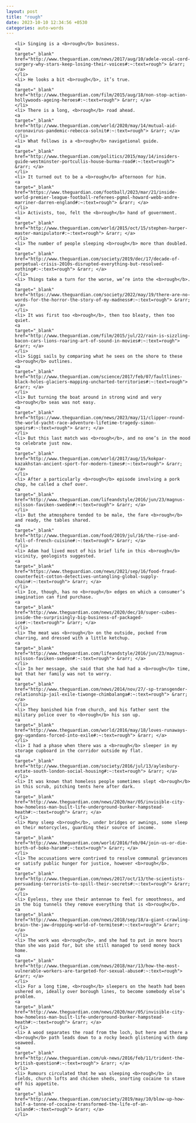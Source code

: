 ```yaml
---
layout: post
title: "rough"
date: 2023-10-10 12:34:56 +0530
categories: auto-words
---
```

<ol>

    <li> Singing is a <b>rough</b> business.
    <a 
    target="_blank" 
    href="http://www.theguardian.com/news/2017/aug/10/adele-vocal-cord-surgery-why-stars-keep-losing-their-voices#:~:text=rough"> &rarr; </a>
    </li>
    <li> He looks a bit <b>rough</b>, it’s true.
    <a 
    target="_blank" 
    href="http://www.theguardian.com/film/2015/aug/18/non-stop-action-hollywoods-ageing-heroes#:~:text=rough"> &rarr; </a>
    </li>
    <li> There is a long, <b>rough</b> road ahead.
    <a 
    target="_blank" 
    href="http://www.theguardian.com/world/2020/may/14/mutual-aid-coronavirus-pandemic-rebecca-solnit#:~:text=rough"> &rarr; </a>
    </li>
    <li> What follows is a <b>rough</b> navigational guide.
    <a 
    target="_blank" 
    href="http://www.theguardian.com/politics/2015/may/14/insiders-guide-westminster-portcullis-house-burma-road#:~:text=rough"> &rarr; </a>
    </li>
    <li> It turned out to be a <b>rough</b> afternoon for him.
    <a 
    target="_blank" 
    href="https://www.theguardian.com/football/2023/mar/21/inside-world-premier-league-football-referees-pgmol-howard-webb-andre-marriner-darren-england#:~:text=rough"> &rarr; </a>
    </li>
    <li> Activists, too, felt the <b>rough</b> hand of government.
    <a 
    target="_blank" 
    href="http://www.theguardian.com/world/2015/oct/15/stephen-harper-master-manipulator#:~:text=rough"> &rarr; </a>
    </li>
    <li> The number of people sleeping <b>rough</b> more than doubled.
    <a 
    target="_blank" 
    href="http://www.theguardian.com/society/2019/dec/17/decade-of-perpetual-crisis-2010s-disrupted-everything-but-resolved-nothing#:~:text=rough"> &rarr; </a>
    </li>
    <li> Things take a turn for the worse, we’re into the <b>rough</b>.
    <a 
    target="_blank" 
    href="https://www.theguardian.com/society/2022/may/19/there-are-no-words-for-the-horror-the-story-of-my-madness#:~:text=rough"> &rarr; </a>
    </li>
    <li> It was first too <b>rough</b>, then too bleaty, then too quiet.
    <a 
    target="_blank" 
    href="http://www.theguardian.com/film/2015/jul/22/rain-is-sizzling-bacon-cars-lions-roaring-art-of-sound-in-movies#:~:text=rough"> &rarr; </a>
    </li>
    <li> Siggi sails by comparing what he sees on the shore to these <b>rough</b> outlines.
    <a 
    target="_blank" 
    href="http://www.theguardian.com/science/2017/feb/07/faultlines-black-holes-glaciers-mapping-uncharted-territories#:~:text=rough"> &rarr; </a>
    </li>
    <li> But turning the boat around in strong wind and very <b>rough</b> seas was not easy.
    <a 
    target="_blank" 
    href="https://www.theguardian.com/news/2023/may/11/clipper-round-the-world-yacht-race-adventure-lifetime-tragedy-simon-speirs#:~:text=rough"> &rarr; </a>
    </li>
    <li> But this last match was <b>rough</b>, and no one’s in the mood to celebrate just now.
    <a 
    target="_blank" 
    href="http://www.theguardian.com/world/2017/aug/15/kokpar-kazakhstan-ancient-sport-for-modern-times#:~:text=rough"> &rarr; </a>
    </li>
    <li> After a particularly <b>rough</b> episode involving a pork chop, he called a chef over.
    <a 
    target="_blank" 
    href="http://www.theguardian.com/lifeandstyle/2016/jun/23/magnus-nilsson-faviken-sweden#:~:text=rough"> &rarr; </a>
    </li>
    <li> But the atmosphere tended to be male, the fare <b>rough</b> and ready, the tables shared.
    <a 
    target="_blank" 
    href="http://www.theguardian.com/food/2019/jul/16/the-rise-and-fall-of-french-cuisine#:~:text=rough"> &rarr; </a>
    </li>
    <li> Adam had lived most of his brief life in this <b>rough</b> vicinity, geologists suggested.
    <a 
    target="_blank" 
    href="https://www.theguardian.com/news/2021/sep/16/food-fraud-counterfeit-cotton-detectives-untangling-global-supply-chain#:~:text=rough"> &rarr; </a>
    </li>
    <li> Ice, though, has no <b>rough</b> edges on which a consumer’s imagination can find purchase.
    <a 
    target="_blank" 
    href="http://www.theguardian.com/news/2020/dec/10/super-cubes-inside-the-surprisingly-big-business-of-packaged-ice#:~:text=rough"> &rarr; </a>
    </li>
    <li> The meat was <b>rough</b> on the outside, pocked from charring, and dressed with a little ketchup.
    <a 
    target="_blank" 
    href="http://www.theguardian.com/lifeandstyle/2016/jun/23/magnus-nilsson-faviken-sweden#:~:text=rough"> &rarr; </a>
    </li>
    <li> In her message, she said that she had had a <b>rough</b> time, but that her family was not to worry.
    <a 
    target="_blank" 
    href="http://www.theguardian.com/news/2014/nov/27/-sp-transgender-relationship-jail-exile-tiwonge-chimbalanga#:~:text=rough"> &rarr; </a>
    </li>
    <li> They banished him from church, and his father sent the military police over to <b>rough</b> his son up.
    <a 
    target="_blank" 
    href="http://www.theguardian.com/world/2016/may/18/loves-runaways-gay-ugandans-forced-into-exile#:~:text=rough"> &rarr; </a>
    </li>
    <li> I had a phase when there was a <b>rough</b> sleeper in my storage cupboard in the corridor outside my flat.
    <a 
    target="_blank" 
    href="http://www.theguardian.com/society/2016/jul/13/aylesbury-estate-south-london-social-housing#:~:text=rough"> &rarr; </a>
    </li>
    <li> It was known that homeless people sometimes slept <b>rough</b> in this scrub, pitching tents here after dark.
    <a 
    target="_blank" 
    href="http://www.theguardian.com/news/2020/mar/05/invisible-city-how-homeless-man-built-life-underground-bunker-hampstead-heath#:~:text=rough"> &rarr; </a>
    </li>
    <li> Many sleep <b>rough</b>, under bridges or awnings, some sleep on their motorcycles, guarding their source of income.
    <a 
    target="_blank" 
    href="http://www.theguardian.com/world/2016/feb/04/join-us-or-die-birth-of-boko-haram#:~:text=rough"> &rarr; </a>
    </li>
    <li> The accusations were contrived to resolve communal grievances or satisfy public hunger for justice, however <b>rough</b>.
    <a 
    target="_blank" 
    href="http://www.theguardian.com/news/2017/oct/13/the-scientists-persuading-terrorists-to-spill-their-secrets#:~:text=rough"> &rarr; </a>
    </li>
    <li> Eyeless, they use their antennae to feel for smoothness, and in the big tunnels they remove everything that is <b>rough</b>.
    <a 
    target="_blank" 
    href="http://www.theguardian.com/news/2018/sep/18/a-giant-crawling-brain-the-jaw-dropping-world-of-termites#:~:text=rough"> &rarr; </a>
    </li>
    <li> The work was <b>rough</b>, and she had to put in more hours than she was paid for, but she still managed to send money back home.
    <a 
    target="_blank" 
    href="http://www.theguardian.com/news/2018/mar/13/how-the-most-vulnerable-workers-are-targeted-for-sexual-abuse#:~:text=rough"> &rarr; </a>
    </li>
    <li> For a long time, <b>rough</b> sleepers on the heath had been ushered on, ideally over borough lines, to become somebody else’s problem.
    <a 
    target="_blank" 
    href="http://www.theguardian.com/news/2020/mar/05/invisible-city-how-homeless-man-built-life-underground-bunker-hampstead-heath#:~:text=rough"> &rarr; </a>
    </li>
    <li> A wood separates the road from the loch, but here and there a <b>rough</b> path leads down to a rocky beach glistening with damp seaweed.
    <a 
    target="_blank" 
    href="http://www.theguardian.com/uk-news/2016/feb/11/trident-the-british-question#:~:text=rough"> &rarr; </a>
    </li>
    <li> Rumours circulated that he was sleeping <b>rough</b> in fields, church lofts and chicken sheds, snorting cocaine to stave off his appetite.
    <a 
    target="_blank" 
    href="http://www.theguardian.com/society/2019/may/10/blow-up-how-half-a-tonne-of-cocaine-transformed-the-life-of-an-island#:~:text=rough"> &rarr; </a>
    </li>